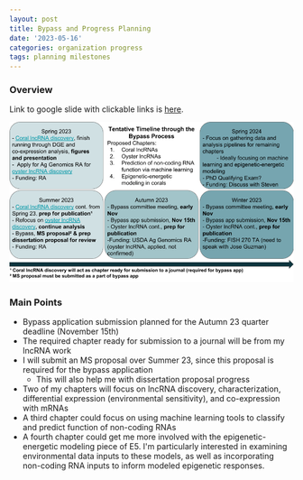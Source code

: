 ```yaml
---
layout: post
title: Bypass and Progress Planning
date: '2023-05-16'
categories: organization progress
tags: planning milestones
---
```


### Overview

Link to google slide with clickable links is [here](https://docs.google.com/presentation/d/13l0PUz1jBcVLlyU60E0dOBRStLZHYj029m1eTm7jE_s/edit?usp=sharing).

![image](https://github.com/zbengt/zbengt.github.io/blob/master/assets/img/Spring%2023%20to%20Spring%2024%20Timeline%20(1).png?raw=true)

### Main Points
* Bypass application submission planned for the Autumn 23 quarter deadline (November 15th)
* The required chapter ready for submission to a journal will be from my lncRNA work
* I will submit an MS proposal over Summer 23, since this proposal is required for the bypass application
  * This will also help me with dissertation proposal progress
* Two of my chapters will focus on lncRNA discovery, characterization, differential expression (environmental sensitivity), and co-expression with mRNAs
* A third chapter could focus on using machine learning tools to classify and predict function of non-coding RNAs
* A fourth chapter could get me more involved with the epigenetic-energetic modeling piece of E5. I'm particularly interested in examining environmental data inputs to these models, as well as incorporating non-coding RNA inputs to inform modeled epigenetic responses.
